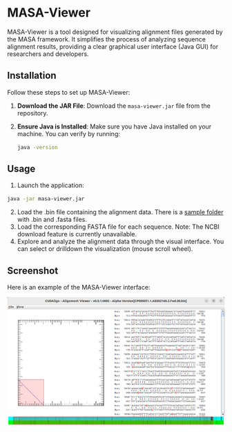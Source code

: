 # MASA-Viewer

MASA-Viewer is a tool designed for visualizing alignment files generated by the MASA framework. It simplifies the process of analyzing sequence alignment results, providing a clear graphical user interface (Java GUI) for researchers and developers.

## Installation

Follow these steps to set up MASA-Viewer:

1. **Download the JAR File**:
   Download the `masa-viewer.jar` file from the repository.

2. **Ensure Java is Installed**:
   Make sure you have Java installed on your machine. You can verify by running:
   ```bash
   java -version
   ```

## Usage

1. Launch the application:

```bash
java -jar masa-viewer.jar
```

2. Load the .bin file containing the alignment data. There is a [sample folder](/tree/main/sample) with .bin and .fasta files.
3. Load the corresponding FASTA file for each sequence.
   Note: The NCBI download feature is currently unavailable.
4. Explore and analyze the alignment data through the visual interface. You can select or drilldown the visualization (mouse scroll wheel).


## Screenshot

Here is an example of the MASA-Viewer interface:

![MASA-Viewer Screenshot](docs/screenshot.png)



